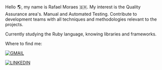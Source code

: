 Hello :earth_americas:, my name is Rafael Moraes :brazil:. My interest is the Quality Assurance area's. Manual and Automated Testing. Contribute to development teams with all techniques and methodologies relevant to the projects.

Currently studying the Ruby language, knowing libraries and frameworks.

Where to find me:  <br>


[![GMAIL](https://img.shields.io/badge/Gmail-D14836?style=for-the-badge&logo=gmail&logoColor=white)](rafamoraesp@gmail.com) 

[![LINKEDIN](https://img.shields.io/badge/LinkedIn-0077B5?style=for-the-badge&logo=linkedin&logoColor=white)](linkedin.com/in/rafamoraesp)
